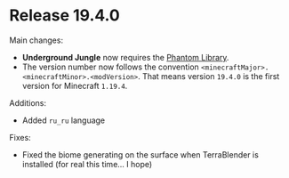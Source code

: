 # Release 19.4.0

Main changes:

* **Underground Jungle** now requires the [Phantom Library](https://github.com/PhantomLoader/PhantomLoader).
* The version number now follows the convention `<minecraftMajor>.<minecraftMinor>.<modVersion>`. That means version `19.4.0` is the first version for Minecraft `1.19.4`.

Additions:

* Added `ru_ru` language

Fixes:

* Fixed the biome generating on the surface when TerraBlender is installed (for real this time... I hope)
